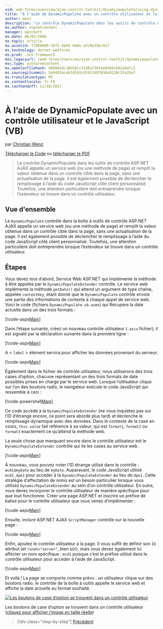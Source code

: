 ```yaml
---
uid: web-forms/overview/ajax-control-toolkit/dynamicpopulate/using-dynamicpopulate-with-a-user-control-and-javascript-vb
title: "À l’aide de DynamicPopulate avec un contrôle utilisateur et le JavaScript (VB) | Documents Microsoft"
author: wenz
description: "Le contrôle DynamicPopulate dans les outils de contrôle ASP.NET AJAX appelle un service web (ou une méthode de page) et remplit la valeur obtenue dans un contrôle cible t..."
ms.author: aspnetcontent
manager: wpickett
ms.date: 06/02/2008
ms.topic: article
ms.assetid: 778b9009-76f2-4665-940e-afc0e35bc917
ms.technology: dotnet-webforms
ms.prod: .net-framework
msc.legacyurl: /web-forms/overview/ajax-control-toolkit/dynamicpopulate/using-dynamicpopulate-with-a-user-control-and-javascript-vb
msc.type: authoredcontent
ms.openlocfilehash: 69066edc18b58cc3148a738fe8dd48cb92a84f11
ms.sourcegitcommit: 9a9483aceb34591c97451997036a9120c3fe2baf
ms.translationtype: MT
ms.contentlocale: fr-FR
ms.lasthandoff: 11/10/2017
---
```

<a name="using-dynamicpopulate-with-a-user-control-and-javascript-vb"></a>À l’aide de DynamicPopulate avec un contrôle utilisateur et le JavaScript (VB)
====================
par [Christian Wenz](https://github.com/wenz)

[Télécharger le Code](http://download.microsoft.com/download/d/8/f/d8f2f6f9-1b7c-46ad-9252-e1fc81bdea3e/dynamicpopulate2.vb.zip) ou [télécharger le PDF](http://download.microsoft.com/download/b/6/a/b6ae89ee-df69-4c87-9bfb-ad1eb2b23373/dynamicpopulate2VB.pdf)

> Le contrôle DynamicPopulate dans les outils de contrôle ASP.NET AJAX appelle un service web (ou une méthode de page) et remplit la valeur obtenue dans un contrôle cible dans la page, sans une actualisation de la page. Il est également possible de déclencher le remplissage à l’aide du code JavaScript côté client personnalisé. Toutefois, une attention particulière doit entreprendre lorsque l’extendeur se trouve dans un contrôle utilisateur.


## <a name="overview"></a>Vue d'ensemble

Le `DynamicPopulate` contrôle dans la boîte à outils de contrôle ASP.NET AJAX appelle un service web (ou une méthode de page) et remplit la valeur obtenue dans un contrôle cible dans la page, sans une actualisation de la page. Il est également possible de déclencher le remplissage à l’aide du code JavaScript côté client personnalisé. Toutefois, une attention particulière doit entreprendre lorsque l’extendeur se trouve dans un contrôle utilisateur.

## <a name="steps"></a>Étapes

Vous devez tout d’abord, Service Web ASP.NET qui implémente la méthode à être appelée par le `DynamicPopulateExtender` contrôle. Le service web implémente la méthode `getDate()` qui attend un argument de type chaîne, appelée `contextKey`, étant donné que le `DynamicPopulate` contrôle envoie une partie des informations de contexte à chaque appel de service web. Voici le code (fichiers `DynamicPopulate.vb.asmx`) qui Récupère la date actuelle dans un des trois formats :

[!code-aspx[Main](using-dynamicpopulate-with-a-user-control-and-javascript-vb/samples/sample1.aspx)]

Dans l’étape suivante, créez un nouveau contrôle utilisateur (`.ascx` fichier), il est signalé par la déclaration suivante dans la première ligne :

[!code-aspx[Main](using-dynamicpopulate-with-a-user-control-and-javascript-vb/samples/sample2.aspx)]

A &lt; `label` &gt; élément servira pour afficher les données provenant du serveur.

[!code-aspx[Main](using-dynamicpopulate-with-a-user-control-and-javascript-vb/samples/sample3.aspx)]

Également dans le fichier de contrôle utilisateur, nous utiliserons des trois cases d’option, chacune représentant un des trois formats de date possibles prises en charge par le service web. Lorsque l’utilisateur clique sur l’un des boutons radio, le navigateur exécute le code JavaScript qui ressemble à ceci :

[!code-powershell[Main](using-dynamicpopulate-with-a-user-control-and-javascript-vb/samples/sample4.ps1)]

Ce code accède à la `DynamicPopulateExtender` (ne vous inquiétez pas sur l’ID d’étrange encore, ce point sera abordé plus tard) et déclenche le remplissage dynamique avec des données. Dans le contexte de la case en cours, `this.value` fait référence à sa valeur, qui est `format1`, `format2` ou `format3` exactement ce qu’attend la méthode web.

La seule chose que manquant encore dans le contrôle utilisateur est le `DynamicPopulateExtender` contrôle qui lie les cases au service web.

[!code-aspx[Main](using-dynamicpopulate-with-a-user-control-and-javascript-vb/samples/sample5.aspx)]

À nouveau, vous pouvez noter l’ID étrange utilisé dans le contrôle : `mcd1$myDate` au lieu de `myDate`. Auparavant, le code JavaScript utilisé `mcd1_dpe1` pour accéder à la `DynamicPopulateExtender` au lieu de `dpe1`. Cette stratégie d’affectation de noms est un besoin particulier lorsque vous utilisez `DynamicPopulateExtender` au sein d’un contrôle utilisateur. En outre, vous devez incorporer le contrôle utilisateur de manière spécifique pour que tout fonctionne. Créer une page ASP.NET et inscrire un préfixe de balise pour le contrôle utilisateur que vous venez d’implémenter :

[!code-aspx[Main](using-dynamicpopulate-with-a-user-control-and-javascript-vb/samples/sample6.aspx)]

Ensuite, inclure ASP.NET AJAX `ScriptManager` contrôle sur la nouvelle page :

[!code-aspx[Main](using-dynamicpopulate-with-a-user-control-and-javascript-vb/samples/sample7.aspx)]

Enfin, ajoutez le contrôle utilisateur à la page. Il vous suffit de définir son `ID` attribut (et `runat="server"`, bien sûr), mais vous devez également lui affecter un nom spécifique : `mcd1` puisque c’est le préfixe utilisé dans le contrôle utilisateur pour accéder à l’aide de JavaScript.

[!code-aspx[Main](using-dynamicpopulate-with-a-user-control-and-javascript-vb/samples/sample8.aspx)]

Et voilà ! La page se comporte comme prévu : un utilisateur clique sur des boutons radio, le contrôle de la boîte à outils appelle le service web et affiche la date actuelle au format souhaité.


[![Les boutons de case d’option se trouvent dans un contrôle utilisateur](using-dynamicpopulate-with-a-user-control-and-javascript-vb/_static/image2.png)](using-dynamicpopulate-with-a-user-control-and-javascript-vb/_static/image1.png)

Les boutons de case d’option se trouvent dans un contrôle utilisateur ([cliquez pour afficher l’image en taille réelle](using-dynamicpopulate-with-a-user-control-and-javascript-vb/_static/image3.png))

>[!div class="step-by-step"]
[Précédent](dynamically-populating-a-control-using-javascript-code-vb.md)
